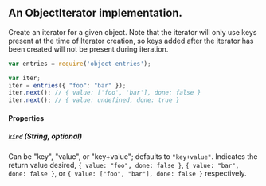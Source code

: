 An ObjectIterator implementation.
---

Create an iterator for a given object. Note that the iterator will only use keys
present at the time of Iterator creation, so keys added after the iterator has
been created will not be present during iteration.

```javascript
var entries = require('object-entries');

var iter;
iter = entries({ "foo": "bar" });
iter.next(); // { value: ['foo', 'bar'], done: false }
iter.next(); // { value: undefined, done: true }
```

#### Properties

##### `kind` (String, *optional*)
Can be "key", "value", or "key+value"; defaults to `"key+value"`. Indicates the return
value desired, `{ value: "foo", done: false }`, `{ value: "bar", done: false }`, or `{ value: ["foo", "bar"], done: false }`
respectively.
